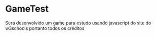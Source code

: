# GameTest
Será desenvolvido um game para estudo usando javascript do site do w3schools portanto todos os créditos
